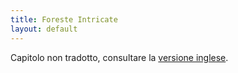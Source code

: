 ```yaml
---
title: Foreste Intricate
layout: default
---
```

Capitolo non tradotto, consultare la [versione inglese](http://book.dwgazetteer.com/monsters_woods.html).
